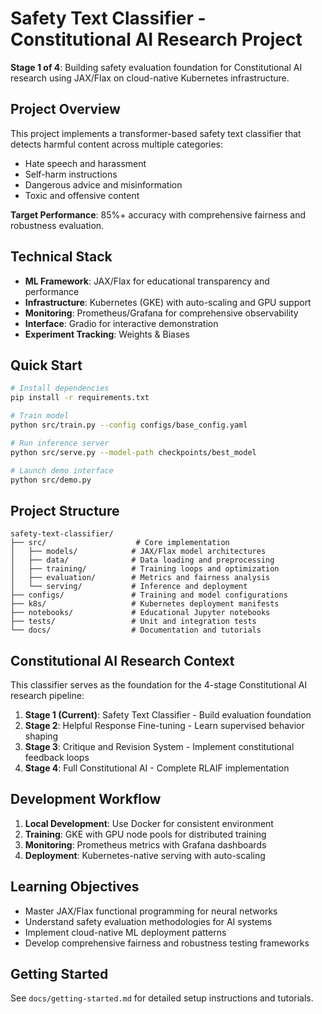 # Safety Text Classifier - Constitutional AI Research Project

**Stage 1 of 4**: Building safety evaluation foundation for Constitutional AI research using JAX/Flax on cloud-native Kubernetes infrastructure.

## Project Overview

This project implements a transformer-based safety text classifier that detects harmful content across multiple categories:

- Hate speech and harassment
- Self-harm instructions
- Dangerous advice and misinformation
- Toxic and offensive content

**Target Performance**: 85%+ accuracy with comprehensive fairness and robustness evaluation.

## Technical Stack

- **ML Framework**: JAX/Flax for educational transparency and performance
- **Infrastructure**: Kubernetes (GKE) with auto-scaling and GPU support
- **Monitoring**: Prometheus/Grafana for comprehensive observability
- **Interface**: Gradio for interactive demonstration
- **Experiment Tracking**: Weights & Biases

## Quick Start

```bash
# Install dependencies
pip install -r requirements.txt

# Train model
python src/train.py --config configs/base_config.yaml

# Run inference server
python src/serve.py --model-path checkpoints/best_model

# Launch demo interface
python src/demo.py
```

## Project Structure

```
safety-text-classifier/
├── src/                    # Core implementation
│   ├── models/            # JAX/Flax model architectures
│   ├── data/              # Data loading and preprocessing
│   ├── training/          # Training loops and optimization
│   ├── evaluation/        # Metrics and fairness analysis
│   └── serving/           # Inference and deployment
├── configs/               # Training and model configurations
├── k8s/                   # Kubernetes deployment manifests
├── notebooks/             # Educational Jupyter notebooks
├── tests/                 # Unit and integration tests
└── docs/                  # Documentation and tutorials
```

## Constitutional AI Research Context

This classifier serves as the foundation for the 4-stage Constitutional AI research pipeline:

1. **Stage 1 (Current)**: Safety Text Classifier - Build evaluation foundation
2. **Stage 2**: Helpful Response Fine-tuning - Learn supervised behavior shaping
3. **Stage 3**: Critique and Revision System - Implement constitutional feedback loops
4. **Stage 4**: Full Constitutional AI - Complete RLAIF implementation

## Development Workflow

1. **Local Development**: Use Docker for consistent environment
2. **Training**: GKE with GPU node pools for distributed training
3. **Monitoring**: Prometheus metrics with Grafana dashboards
4. **Deployment**: Kubernetes-native serving with auto-scaling

## Learning Objectives

- Master JAX/Flax functional programming for neural networks
- Understand safety evaluation methodologies for AI systems
- Implement cloud-native ML deployment patterns
- Develop comprehensive fairness and robustness testing frameworks

## Getting Started

See `docs/getting-started.md` for detailed setup instructions and tutorials.
